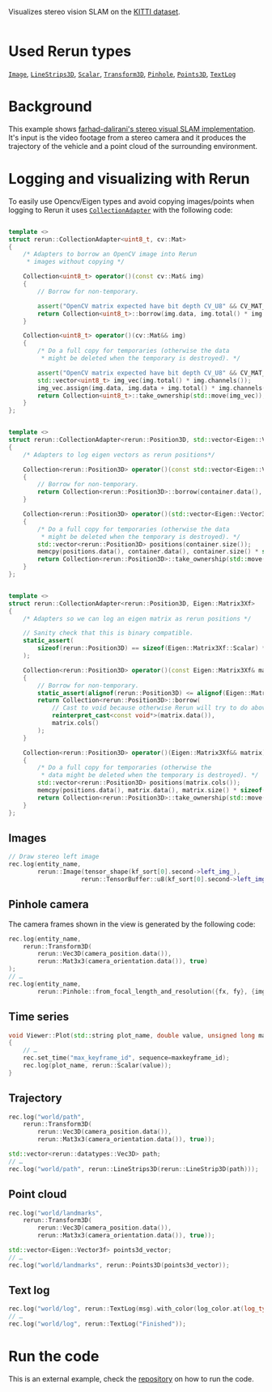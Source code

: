 <!--[metadata]
title = "Stereo vision SLAM"
source = "https://github.com/rerun-io/StereoVision-SLAM"
tags = ["3D", "Point cloud", "C++"]
thumbnail = "https://static.rerun.io/stereovision_slam/c36cfcf8bc7ec9f03b40559d596d7fee97907ba8/480w.png"
thumbnail_dimensions = [480, 273]
-->

Visualizes stereo vision SLAM on the [KITTI dataset](https://www.cvlibs.net/datasets/kitti/).

<picture>
  <img src="https://static.rerun.io/stereovision_slam_full/675db4870c12da348552ac9bcdf4c60228d77322/full.png" alt="">
  <source media="(max-width: 480px)" srcset="https://static.rerun.io/stereovision_slam_full/675db4870c12da348552ac9bcdf4c60228d77322/480w.png">
  <source media="(max-width: 768px)" srcset="https://static.rerun.io/stereovision_slam_full/675db4870c12da348552ac9bcdf4c60228d77322/768w.png">
  <source media="(max-width: 1024px)" srcset="https://static.rerun.io/stereovision_slam_full/675db4870c12da348552ac9bcdf4c60228d77322/1024w.png">
  <source media="(max-width: 1200px)" srcset="https://static.rerun.io/stereovision_slam_full/675db4870c12da348552ac9bcdf4c60228d77322/1200w.png">
</picture>

# Used Rerun types

[`Image`](https://www.rerun.io/docs/reference/types/archetypes/image), [`LineStrips3D`](https://rerun.io/docs/reference/types/archetypes/line_strips3d), [`Scalar`](https://rerun.io/docs/reference/types/archetypes/scalar), [`Transform3D`](https://rerun.io/docs/reference/types/archetypes/transform3d), [`Pinhole`](https://rerun.io/docs/reference/types/archetypes/pinhole), [`Points3D`](https://rerun.io/docs/reference/types/archetypes/points3d), [`TextLog`](https://rerun.io/docs/reference/types/archetypes/text_log)


# Background

This example shows [farhad-dalirani's stereo visual SLAM implementation](https://github.com/farhad-dalirani/StereoVision-SLAM). It's input is the video footage from a stereo camera and it produces the trajectory of the vehicle and a point cloud of the surrounding environment.

# Logging and visualizing with Rerun

To easily use Opencv/Eigen types and avoid copying images/points when logging to Rerun it uses [`CollectionAdapter`](https://ref.rerun.io/docs/cpp/stable/structrerun_1_1CollectionAdapter.html) with the following code:
```cpp

template <>
struct rerun::CollectionAdapter<uint8_t, cv::Mat>
{
    /* Adapters to borrow an OpenCV image into Rerun
     * images without copying */

    Collection<uint8_t> operator()(const cv::Mat& img)
    {
        // Borrow for non-temporary.

        assert("OpenCV matrix expected have bit depth CV_U8" && CV_MAT_DEPTH(img.type()) == CV_8U);
        return Collection<uint8_t>::borrow(img.data, img.total() * img.channels());
    }

    Collection<uint8_t> operator()(cv::Mat&& img)
    {
        /* Do a full copy for temporaries (otherwise the data
         * might be deleted when the temporary is destroyed). */

        assert("OpenCV matrix expected have bit depth CV_U8" && CV_MAT_DEPTH(img.type()) == CV_8U);
        std::vector<uint8_t> img_vec(img.total() * img.channels());
        img_vec.assign(img.data, img.data + img.total() * img.channels());
        return Collection<uint8_t>::take_ownership(std::move(img_vec));
    }
};


template <>
struct rerun::CollectionAdapter<rerun::Position3D, std::vector<Eigen::Vector3f>>
{
    /* Adapters to log eigen vectors as rerun positions*/

    Collection<rerun::Position3D> operator()(const std::vector<Eigen::Vector3f>& container)
    {
        // Borrow for non-temporary.
        return Collection<rerun::Position3D>::borrow(container.data(), container.size());
    }

    Collection<rerun::Position3D> operator()(std::vector<Eigen::Vector3f>&& container)
    {
        /* Do a full copy for temporaries (otherwise the data
         * might be deleted when the temporary is destroyed). */
        std::vector<rerun::Position3D> positions(container.size());
        memcpy(positions.data(), container.data(), container.size() * sizeof(Eigen::Vector3f));
        return Collection<rerun::Position3D>::take_ownership(std::move(positions));
    }
};


template <>
struct rerun::CollectionAdapter<rerun::Position3D, Eigen::Matrix3Xf>
{
    /* Adapters so we can log an eigen matrix as rerun positions */

    // Sanity check that this is binary compatible.
    static_assert(
        sizeof(rerun::Position3D) == sizeof(Eigen::Matrix3Xf::Scalar) * Eigen::Matrix3Xf::RowsAtCompileTime
    );

    Collection<rerun::Position3D> operator()(const Eigen::Matrix3Xf& matrix)
    {
        // Borrow for non-temporary.
        static_assert(alignof(rerun::Position3D) <= alignof(Eigen::Matrix3Xf::Scalar));
        return Collection<rerun::Position3D>::borrow(
            // Cast to void because otherwise Rerun will try to do above sanity checks with the wrong type (scalar).
            reinterpret_cast<const void*>(matrix.data()),
            matrix.cols()
        );
    }

    Collection<rerun::Position3D> operator()(Eigen::Matrix3Xf&& matrix)
    {
        /* Do a full copy for temporaries (otherwise the
         * data might be deleted when the temporary is destroyed). */
        std::vector<rerun::Position3D> positions(matrix.cols());
        memcpy(positions.data(), matrix.data(), matrix.size() * sizeof(rerun::Position3D));
        return Collection<rerun::Position3D>::take_ownership(std::move(positions));
    }
};

```

## Images
```cpp
// Draw stereo left image
rec.log(entity_name,
        rerun::Image(tensor_shape(kf_sort[0].second->left_img_),
                    rerun::TensorBuffer::u8(kf_sort[0].second->left_img_)));
```

## Pinhole camera

The camera frames shown in the view is generated by the following code:

```cpp
rec.log(entity_name,
    rerun::Transform3D(
        rerun::Vec3D(camera_position.data()),
        rerun::Mat3x3(camera_orientation.data()), true)
);
// …
rec.log(entity_name,
        rerun::Pinhole::from_focal_length_and_resolution({fx, fy}, {img_num_cols, img_num_rows}));
```

## Time series
```cpp
void Viewer::Plot(std::string plot_name, double value, unsigned long maxkeyframe_id)
{
    // …
    rec.set_time("max_keyframe_id", sequence=maxkeyframe_id);
    rec.log(plot_name, rerun::Scalar(value));
}
```

## Trajectory
```cpp
rec.log("world/path",
    rerun::Transform3D(
        rerun::Vec3D(camera_position.data()),
        rerun::Mat3x3(camera_orientation.data()), true));

std::vector<rerun::datatypes::Vec3D> path;
// …
rec.log("world/path", rerun::LineStrips3D(rerun::LineStrip3D(path)));
```

## Point cloud
```cpp
rec.log("world/landmarks",
    rerun::Transform3D(
        rerun::Vec3D(camera_position.data()),
        rerun::Mat3x3(camera_orientation.data()), true));

std::vector<Eigen::Vector3f> points3d_vector;
// …
rec.log("world/landmarks", rerun::Points3D(points3d_vector));
```

## Text log

```cpp
rec.log("world/log", rerun::TextLog(msg).with_color(log_color.at(log_type)));
// …
rec.log("world/log", rerun::TextLog("Finished"));
```

# Run the code

This is an external example, check the [repository](https://github.com/rerun-io/StereoVision-SLAM) on how to run the code.
